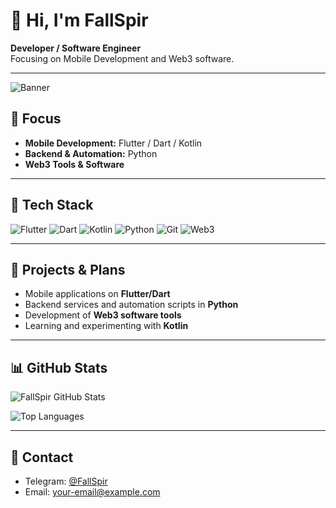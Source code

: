 # 👋 Hi, I'm FallSpir

**Developer / Software Engineer**  
Focusing on Mobile Development and Web3 software.

---

![Banner](https://c.tenor.com/2c9oL0KqX7AAAAAd/code-programming.gif)

## 🎯 Focus
- **Mobile Development:** Flutter / Dart / Kotlin  
- **Backend & Automation:** Python  
- **Web3 Tools & Software**

---

## 🧰 Tech Stack
![Flutter](https://img.shields.io/badge/-Flutter-02569B?style=flat&logo=flutter&logoColor=white) 
![Dart](https://img.shields.io/badge/-Dart-0175C2?style=flat&logo=dart&logoColor=white) 
![Kotlin](https://img.shields.io/badge/-Kotlin-0095D5?style=flat&logo=kotlin&logoColor=white) 
![Python](https://img.shields.io/badge/-Python-3776AB?style=flat&logo=python&logoColor=white) 
![Git](https://img.shields.io/badge/-Git-F05032?style=flat&logo=git&logoColor=white) 
![Web3](https://img.shields.io/badge/-Web3-8C1EFF?style=flat)

---

## 🚀 Projects & Plans
- Mobile applications on **Flutter/Dart**  
- Backend services and automation scripts in **Python**  
- Development of **Web3 software tools**  
- Learning and experimenting with **Kotlin**  

---

## 📊 GitHub Stats
![FallSpir GitHub Stats](https://github-readme-stats.vercel.app/api?username=FallSpir&show_icons=true&theme=radical)

![Top Languages](https://github-readme-stats.vercel.app/api/top-langs/?username=FallSpir&layout=compact&theme=radical)

---

## 🤝 Contact
- Telegram: [@FallSpir](https://t.me/FallSpir)  
- Email: your-email@example.com  
